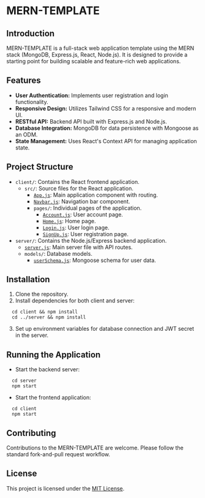 # MERN-TEMPLATE

## Introduction
MERN-TEMPLATE is a full-stack web application template using the MERN stack (MongoDB, Express.js, React, Node.js). It is designed to provide a starting point for building scalable and feature-rich web applications.

## Features
- **User Authentication:** Implements user registration and login functionality.
- **Responsive Design:** Utilizes Tailwind CSS for a responsive and modern UI.
- **RESTful API:** Backend API built with Express.js and Node.js.
- **Database Integration:** MongoDB for data persistence with Mongoose as an ODM.
- **State Management:** Uses React's Context API for managing application state.

## Project Structure
- `client/`: Contains the React frontend application.
  - `src/`: Source files for the React application.
    - [`App.js`](https://github.com/iramm21/MERN-TEMPLATE/blob/main/client/src/App.js): Main application component with routing.
    - [`Navbar.js`](https://github.com/iramm21/MERN-TEMPLATE/blob/main/client/src/components/Navbar.js): Navigation bar component.
    - `pages/`: Individual pages of the application.
      - [`Account.js`](https://github.com/iramm21/MERN-TEMPLATE/blob/main/client/src/pages/Account.js): User account page.
      - [`Home.js`](https://github.com/iramm21/MERN-TEMPLATE/blob/main/client/src/pages/Home.js): Home page.
      - [`Login.js`](https://github.com/iramm21/MERN-TEMPLATE/blob/main/client/src/pages/Login.js): User login page.
      - [`SignUp.js`](https://github.com/iramm21/MERN-TEMPLATE/blob/main/client/src/pages/SignUp.js): User registration page.
- `server/`: Contains the Node.js/Express backend application.
  - [`server.js`](https://github.com/iramm21/MERN-TEMPLATE/blob/main/server/server.js): Main server file with API routes.
  - `models/`: Database models.
    - [`userSchema.js`](https://github.com/iramm21/MERN-TEMPLATE/blob/main/server/models/userSchema.js): Mongoose schema for user data.

## Installation
1. Clone the repository.
2. Install dependencies for both client and server:
```
  cd client && npm install
  cd ../server && npm install
```
3. Set up environment variables for database connection and JWT secret in the server.

## Running the Application
- Start the backend server:
```
  cd server
  npm start
```
- Start the frontend application:
```
  cd client
  npm start
```
## Contributing
Contributions to the MERN-TEMPLATE are welcome. Please follow the standard fork-and-pull request workflow.

## License
This project is licensed under the [MIT License](LICENSE).
